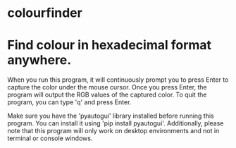 # colourfinder
# Find colour in hexadecimal format anywhere.

When you run this program, it will continuously prompt you to press Enter to capture the color under the mouse cursor. Once you press Enter, the program will output the RGB values of the captured color. To quit the program, you can type 'q' and press Enter.

Make sure you have the 'pyautogui' library installed before running this program. You can install it using 'pip install pyautogui'. Additionally, please note that this program will only work on desktop environments and not in terminal or console windows.
